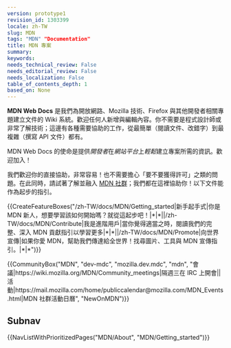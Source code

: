 ```yaml
---
version: prototype1
revision_id: 1303399
locale: zh-TW
slug: MDN
tags: "MDN" "Documentation"
title: MDN 專案
summary: 
keywords: 
needs_technical_review: False
needs_editorial_review: False
needs_localization: False
table_of_contents_depth: 1
based_on: None
---
```

<p><strong>MDN Web Docs</strong> 是我們為開放網路、Mozilla 技術、Firefox 與其他開發者相關專題建立文件的 Wiki 系統。歡迎任何人新增與編輯內容。你不需要是程式設計師或非常了解技術；這邊有各種需要協助的工作，從最簡單（閱讀文件、改錯字）到最複雜（撰寫 API 文件）都有。</p>

<div class="summary">
<p>MDN Web Docs 的使命是提供<em>開發者</em>在<em>網站平台</em>上<em>輕鬆</em>建立專案所需的資訊。歡迎加入！</p>
</div>

<p>我們歡迎你的直接協助，非常容易！也不需要擔心「要不要獲得許可」之類的問題。在此同時，請試著了解並融入 <a href="/zh-TW/docs/MDN/Community">MDN 社群</a>；我們都在這裡協助你！以下文件能作為起步的指引。</p>

<p>{{CreateFeatureBoxes("/zh-TW/docs/MDN/Getting_started|新手起手式|你是 MDN 新人，想要學習該如何開始嗎？就從這起步吧！|*|*||/zh-TW/docs/MDN/Contribute|我是進階用戶|當你覺得適當之時，閱讀我們的完整、深入 MDN 貢獻指引以學習更多|*|*||/zh-TW/docs/MDN/Promote|向世界宣傳|如果你愛 MDN，幫助我們傳達給全世界！找尋圖片、工具與 MDN 宣傳指引。|*|*")}}</p>

<p>{{CommunityBox("MDN", "dev-mdc", "mozilla.dev.mdc", "mdn", "會議|https://wiki.mozilla.org/MDN/Community_meetings|隔週三在 IRC 上開會||活動|https://mail.mozilla.com/home/publiccalendar@mozilla.com/MDN_Events.html|MDN 社群活動日曆", "NewOnMDN")}}</p>

<h2 id="Subnav">Subnav</h2>

<p>{{NavListWithPrioritizedPages("MDN/About", "MDN/Getting_started")}}</p>

